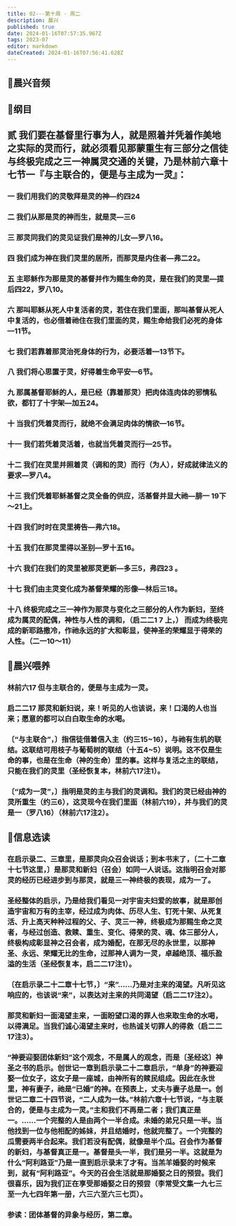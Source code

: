 ```yaml
---
title: 02---第十周 · 周二
description: 晨兴
published: true
date: 2024-01-16T07:57:35.967Z
tags: 2023-07
editor: markdown
dateCreated: 2024-01-16T07:56:41.628Z
---
```


## 🎵晨兴音频

## 📖纲目

## 贰 我们要在基督里行事为人，就是照着并凭着作美地之实际的灵而行，就必须看见那蒙重生有三部分之信徒与终极完成之三一神属灵交通的关键，乃是林前六章十七节一『与主联合的，便是与主成为一灵』：

### 一 我们用我们的灵敬拜是灵的神—约四24

### 二 我们从那是灵的神而生，就是灵—三6

### 三 那灵同我们的灵见证我们是神的儿女—罗八16。

### 四 我们成为神在我们灵里的居所，而那灵是内住者—弗二22。

### 五 主耶稣作为那是灵的基督并作为赐生命的灵，是在我们的灵里—提后四22，罗八10。

### 六 那叫耶稣从死人中复活者的灵，若住在我们里面，那叫基督从死人中复活的，也必借着祂住在我们里面的灵，赐生命给我们必死的身体—11节。

### 七 我们若靠着那灵治死身体的行为，必要活着—13节下。

### 八 我们将心思置于灵，好得着生命平安—6节。

### 九 那属基督耶稣的人，是已经（靠着那灵）把肉体连肉体的邪情私欲，都钉了十字架—加五24。

### 十 当我们凭着灵而行，就绝不会满足肉体的情欲—16节。

### 十一 我们若凭着灵活着，也就当凭着灵而行—25节。

### 十二 我们在灵里并照着灵（调和的灵）而行（为人），好成就律法义的要求—罗八4。

### 十三 我们凭着耶稣基督之灵全备的供应，活基督并显大祂—腓一 19下～21上。

### 十四 我们时时在灵里祷告—弗六18。

### 十五 我们在那灵里得以圣别—罗十五16。

### 十六 我们在我们的灵里被那灵更新—多三5，弗四23 。

### 十七 我们由主灵变化成为基督荣耀的形像—林后三18。

### 十八 终极完成之三一神作为那灵与变化之三部分的人作为新妇，至终成为属灵的配偶，神性与人性的调和，（启二二1 7 上，） 而成为终极完成的新耶路撒冷，作祂永远的扩大和彰显，使神圣的荣耀显于得荣的人性。（二一10～11）

## 📖晨兴喂养

### 林前六17    但与主联合的，便是与主成为一灵。

### 启二二17    那灵和新妇说，来！听见的人也该说，来！口渴的人也当来；愿意的都可以白白取生命的水喝。

### 〔“与主联合”，〕指信徒借着信入主（约三15~16），与祂有生机的联结。这联结可用枝子与葡萄树的联结（十五4~5）说明。这不仅是生命的事，也是在生命（神的生命）里的事。这样与复活之主的联结，只能在我们的灵里（圣经恢复本，林前六17注1）。

### 〔“成为一灵”，〕指明是灵的主与我们的灵调和。我们的灵已经由神的灵所重生（约三6），这灵现今在我们里面（林前六19），并与我们的灵是一（罗八16）（林前六17注2）。

## 📖信息选读

### 在启示录二、三章里，是那灵向众召会说话；到本书末了，〔二十二章十七节这里，〕是那灵和新妇（召会）如同一人说话。这指明召会对那灵的经历已经进步到与那灵，就是三一神终极的表现，成为一了。

### 圣经整体的启示，乃是给我们看见一对宇宙夫妇爱的故事，就是那创造宇宙和万有的主宰，经过成为肉体、历尽人生、钉死十架、从死复活、升上高天种种过程的父、子、灵三一神，终极成为那赐生命之灵者，与经过创造、救赎、重生、变化、得荣的灵、魂、体三部分人，终极构成彰显神之召会者，成为婚配，在那无尽的永世里，以那神圣、永远、荣耀无比的生命，过那神人调为一灵，卓越绝顶、福乐盈溢的生活（圣经恢复本，启二二17注1）。

### 〔在启示录二十二章十七节，〕“来”……乃是对主来的渴望。凡听见这响应的，也该说“来”，以表达对主来的共同渴望（启二二17注2）。

### 那灵和新妇一面渴望主来，一面盼望口渴的罪人也来取生命的水喝，以得满足。当我们诚心渴望主来时，也热诚关切罪人的得救（启二二17注3）。

### “神要迎娶团体新妇”这个观念，不是属人的观念，而是〔圣经这〕神圣之书的启示。创世记一章到启示录二十二章启示，“单身”的神要迎娶一位女子，这女子是一座城，由神所有的赎民组成。因此在永世里，神有妻子，祂是“已婚”的神。在预表上，丈夫与妻子总是一。创世记二章二十四节说，“二人成为一体。”林前六章十七节说，“与主联合的，便是与主成为一灵。”主和我们不再是二者；我们真正是一。……一个完整的人是由两个一半合成。未婚的弟兄只是一半。当他找到一位与他相配的姊妹，并且结婚时，他就完整了。一个完整的瓜需要两半合起来。我们若没有配偶，就像是半个瓜。召会作为基督的新妇，与基督真正是一。基督是头一半，我们是另一半。这就是为什么“阿利路亚”乃是一直到启示录末了才有。当羔羊婚娶的时候来到，就有“阿利路亚”。今天的召会生活就是那婚娶之日的预尝。我们很喜乐，因为我们正在享受那婚娶之日的预尝（李常受文集一九七三至一九七四年第一册，六三六至六三七页）。

### 参读：团体基督的异象与经历，第二章。
<!-- Google tag (gtag.js) -->
<script async src="https://www.googletagmanager.com/gtag/js?id=G-1P8709Z16T"></script>
<script>
  window.dataLayer = window.dataLayer || [];
  function gtag(){dataLayer.push(arguments);}
  gtag('js', new Date());

  gtag('config', 'G-1P8709Z16T');
</script>